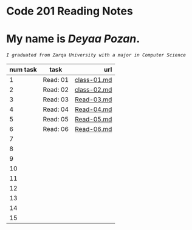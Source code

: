# Code 201 Reading Notes

# My name is ***Deyaa Pozan***.
*`I graduated from Zarqa University with a major in Computer Science`*

| num task |  task   |    url    |
| :---     | :----:  |      ---: |
|   1      |Read: 01 |[class-01.md](class-01)   |
|   2      |Read: 02 |[class-02.md](class-02)|
|   3      |Read: 03 |[Read-03.md](Read-03)|
|   4      |Read: 04 |[Read-04.md](Read-04) |
|   5      |Read: 05 |[Read-05.md](Read-05)|
|   6      |Read: 06 |[Read-06.md](Read-06)|
|   7      |         |           |
|   8      |         |           |
|   9      |         |           |
|   10     |         |           |
|   11     |         |           |
|   12     |         |           |
|   13     |         |           |
|   14     |         |           |
|   15     |         |           |



